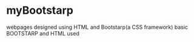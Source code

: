 # myBootstarp
webpages designed using HTML and Bootstarp(a CSS framework)
basic BOOTSTARP
and HTML used
